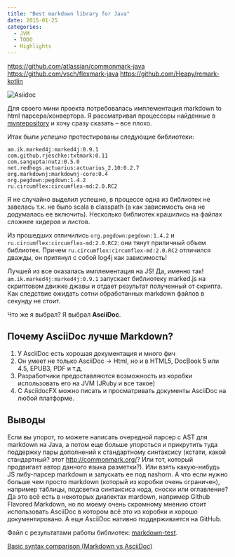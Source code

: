 ```yaml
---
title: "Best markdown library for Java"
date: 2015-01-25
categories:
  - JVM
  - TODO
  - Highlights
---
```


https://github.com/atlassian/commonmark-java
https://github.com/vsch/flexmark-java
https://github.com/Heapy/remark-kotlin

![Asiidoc](tiled-editor-and-web-preview.png)

Для своего мини проекта потребовалась имплементация markdown to html парсера/конвертора. Я рассматривал процессоры найденные в [mvnrepository](http://mvnrepository.com/open-source/markdown-processors) и хочу сразу сказать – все плохо. 

Итак были _успешно_ протестированы следующие библиотеки:

```
am.ik.marked4j:marked4j:0.9.1
com.github.rjeschke:txtmark:0.11
com.sangupta:nutz:0.5.0
net.redhogs.actuarius:actuarius_2.10:0.2.7
org.markdownj:markdownj-core:0.4
org.pegdown:pegdown:1.4.2
ru.circumflex:circumflex-md:2.0.RC2
```

Я не случайно выделил успешно, в процессе одна из библиотек не завелась т.к. не было scala в classpath (а как зависимость она не додумалась ее включить). Несколько библиотек крашились на файлах сложнее хидеров и листов. 

Из прошедших отличились `org.pegdown:pegdown:1.4.2` и `ru.circumflex:circumflex-md:2.0.RC2`: они тянут приличный объем библиотек. Причем `ru.circumflex:circumflex-md:2.0.RC2` отличился дважды, он притянул с собой log4j как зависимость!

Лучшей из все оказалась имплементация на JS! Да, именно так! `am.ik.marked4j:marked4j:0.9.1` запускает библиотеку marked.js на скриптовом движке джавы и отдает результат полученный от скрипта. Как следствие ожидать сотни обработанных markdown файлов в секунду не стоит.

Что же я выбрал? Я выбрал **AsciiDoc**. 

## Почему AsciiDoc лучше Markdown?

1. У AsciiDoc есть хорошая документация и много фич
2. Он умеет не только AsciiDoc -> Html, но и в HTML5, DocBook 5 или 4.5, EPUB3, PDF и т.д.
3. Разработчики предоставляются возможность из коробки использовать его на JVM (JRuby и все такое)
4. С AsciidocFX можно писать и просматривать документы AsciiDoc на любой платформе.

## Выводы

Если вы упорот, то можете написать очередной парсер с AST для markdown на Java, а потом еще больше упороться и прикрутить туда поддержку пары дополнений к стандартному синтаксису (кстати, какой стандартный? этот http://commonmark.org/? Или тот, который продвигает автор данного языка разметки?). Или взять какую-нибудь JS либу-парсер markdown и запускать ее под nashorn. А что если нужно больше чем просто markdown (который из коробки очень ограничен), например таблицы, подсветка синтаксиса кода, сноски или оглавление? Да это всё есть в некоторых диалектах mardown, например Github Flavored Markdown, но по моему очень скромному мнению стоит использовать AsciiDoc в котором всё это из коробки и хорошо документировано. А еще AsciiDoc нативно поддерживается на GitHub.

Файл с результатами работы библиотек: [markdown-test](markdown-test.zip).

[Basic syntax comparison (Markdown vs AsciiDoc)](https://github.com/awestruct/web-editor/issues/12#issuecomment-19943154)
